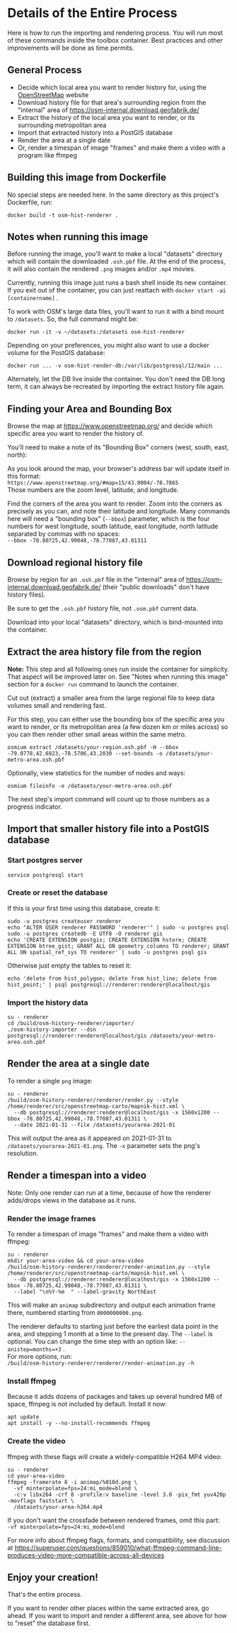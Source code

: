 # Details of the Entire Process

Here is how to run the importing and rendering process.
You will run most of these commands inside the toolbox container.
Best practices and other improvements will be done as time permits.


## General Process

- Decide which local area you want to render history for, using the [OpenStreetMap](https://www.openstreetmap.org/) website
- Download history file for that area's surrounding region from the "internal" area of https://osm-internal.download.geofabrik.de/
- Extract the history of the local area you want to render, or its surrounding metropolitan area
- Import that extracted history into a PostGIS database
- Render the area at a single date
- Or, render a timespan of image "frames" and make them a video with a program like ffmpeg


## Building this image from Dockerfile

No special steps are needed here.
In the same directory as this project's Dockerfile, run:

`docker build -t osm-hist-renderer .`


## Notes when running this image

Before running the image, you'll want to make a local "datasets" directory
which will contain the downloaded `.osh.pbf` file.
At the end of the process, it will also contain the rendered `.png` images
and/or `.mp4` movies.

Currently, running this image just runs a bash shell inside its new container.
If you exit out of the container, you can just reattach with `docker start -ai [containername]` .

To work with OSM's large data files, you'll want to run it with a bind mount to `/datasets`.
So, the full command might be:

`docker run -it -v ~/datasets:/datasets osm-hist-renderer`

Depending on your preferences, you might also want to use a docker volume for the PostGIS database:

`docker run ... -v osm-hist-render-db:/var/lib/postgresql/12/main ...`

Alternately, let the DB live inside the container. You don't need the DB long term,
it can always be recreated by importing the extract history file again.


## Finding your Area and Bounding Box

Browse the map at https://www.openstreetmap.org/ and decide which specific area you want to
render the history of.

You'll need to make a note of its "Bounding Box" corners (west, south, east, north):

As you look around the map, your browser's address bar will update itself in this format:  
`https://www.openstreetmap.org/#map=15/43.0004/-78.7865`  
Those numbers are the zoom level, latitude, and longitude.

Find the corners of the area you want to render. Zoom into the corners as
precisely as you can, and note their latitude and longitude. Many commands here
will need a "bounding box" (`--bbox`) parameter, which is the four numbers for
west longitude, south latitude, east longitude, north latitude
separated by commas with no spaces:  
`--bbox -78.80725,42.99048,-78.77087,43.01311`


## Download regional history file

Browse by region for an `.osh.pbf` file in the "internal" area of
https://osm-internal.download.geofabrik.de/ (their "public downloads" don't have history files).

Be sure to get the `.osh.pbf` history file, not `.osm.pbf` current data.

Download into your local "datasets" directory, which is bind-mounted into the container.


## Extract the area history file from the region

**Note:** This step and all following ones run inside the container for simplicity.
That aspect will be improved later on.
See "Notes when running this image" section for a `docker run` command to launch the container.

Cut out (extract) a smaller area from the large regional file
to keep data volumes small and rendering fast.

For this step, you can either use the bounding box of the specific area
you want to render, or its metropolitan area (a few dozen km or miles across)
so you can then render other small areas within the same metro.

`osmium extract /datasets/your-region.osh.pbf -H --bbox -79.0778,42.6923,-78.5706,43.2030 --set-bounds -o /datasets/your-metro-area.osh.pbf`

Optionally, view statistics for the number of nodes and ways:

`osmium fileinfo -e /datasets/your-metro-area.osh.pbf`

The next step's import command will count up to those numbers as a progress indicator.


## Import that smaller history file into a PostGIS database

### Start postgres server

`service postgresql start`

### Create or reset the database

If this is your first time using this database, create it:

```
sudo -u postgres createuser renderer
echo "ALTER USER renderer PASSWORD 'renderer'" | sudo -u postgres psql
sudo -u postgres createdb -E UTF8 -O renderer gis
echo 'CREATE EXTENSION postgis; CREATE EXTENSION hstore; CREATE EXTENSION btree_gist; GRANT ALL ON geometry_columns TO renderer; GRANT ALL ON spatial_ref_sys TO renderer' | sudo -u postgres psql gis
```

Otherwise just empty the tables to reset it:

```
echo 'delete from hist_polygon; delete from hist_line; delete from hist_point;' | psql postgresql://renderer:renderer@localhost/gis 
```

### Import the history data

```
su - renderer
cd /build/osm-history-renderer/importer/
./osm-history-importer --dsn postgresql://renderer:renderer@localhost/gis /datasets/your-metro-area.osh.pbf
```


## Render the area at a single date

To render a single `png` image:

```
su - renderer
/build/osm-history-renderer/renderer/render.py --style /home/renderer/src/openstreetmap-carto/mapnik-hist.xml \
  --db postgresql://renderer:renderer@localhost/gis -x 1560x1200 --bbox -78.80725,42.99048,-78.77087,43.01311 \
  --date 2021-01-31 --file /datasets/yourarea-2021-01
```

This will output the area as it appeared on 2021-01-31 to `/datasets/yourarea-2021-01.png`.
The `-x` parameter sets the png's resolution.


## Render a timespan into a video

Note: Only one render can run at a time, because of how the renderer adds/drops
views in the database as it runs.

### Render the image frames

To render a timespan of image "frames" and make them a video with ffmpeg:

```
su - renderer
mkdir your-area-video && cd your-area-video
/build/osm-history-renderer/renderer/render-animation.py --style /home/renderer/src/openstreetmap-carto/mapnik-hist.xml \
  --db postgresql://renderer:renderer@localhost/gis -x 1560x1200 --bbox -78.80725,42.99048,-78.77087,43.01311 \
  --label "\n%Y-%m  " --label-gravity NorthEast
```

This will make an `animap` subdirectory and output each animation frame there,
numbered starting from `0000000000.png`.

The renderer defaults to starting just before the earliest data point in the area,
and stepping 1 month at a time to the present day. The `--label` is optional.
You can change the time step with an option like: `--anistep=months=+3` .  
For more options, run:  
`/build/osm-history-renderer/renderer/render-animation.py -h`

### Install ffmpeg

Because it adds dozens of packages and takes up several hundred MB of space,
ffmpeg is not included by default. Install it now:

```
apt update
apt install -y --no-install-recommends ffmpeg
```

### Create the video

ffmpeg with these flags will create a widely-compatible H264 MP4 video:

```
su - renderer
cd your-area-video
ffmpeg -framerate 8 -i animap/%010d.png \
  -vf minterpolate=fps=24:mi_mode=blend \
  -c:v libx264 -crf 8 -profile:v baseline -level 3.0 -pix_fmt yuv420p -movflags faststart \
  /datasets/your-area-h264.mp4
```

If you don't want the crossfade between rendered frames, omit this part:  
`-vf minterpolate=fps=24:mi_mode=blend`

For more info about ffmpeg flags, formats, and compatibility, see discussion at
https://superuser.com/questions/859010/what-ffmpeg-command-line-produces-video-more-compatible-across-all-devices


## Enjoy your creation!

That's the entire process.

If you want to render other places within the same extracted area, go ahead.
If you want to import and render a different area,
see above for how to "reset" the database first.


